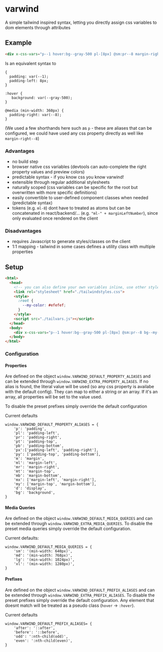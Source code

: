 # varwind

A simple tailwind inspired syntax, letting you directly assign css variables to dom elements through attributes

## Example
```html
<div x-css-vars="p--1 hover:bg--gray-500 pl-[8px] @sm:pr--8 margin-right--4">...</div>
```

Is an equivalent syntax to

```
{
  padding: var(--1);
  padding-left: 8px;
}

:hover {
   background: var(--gray-500);
}

@media (min-width: 360px) {
  padding-right: var(--8);
}
```

(We used a few shorthands here such as `p` - these are aliases that can be configured, we could have used any css property directly as well like `margin-right--8`)

### Advantages
- no build step
- browser native css variables (devtools can auto-complete the right property values and preview colors)
- predictable syntax - if you know css you know varwind!
- extensible through regular additional stylesheets
- naturally scoped (css variables can be specific for the root but overwritten with more specific definitions)
- easily convertible to user-defined component classes when needed (predictable syntax)
- tokens (e.g. `ml-8`) dont have to treated as atoms but can be concatenated in react/backend/... (e.g. `"ml-" + marginLeftNumber`), since only evaluated once rendered on the client

### Disadvantages
- requires Javascript to generate styles/classes on the client
- 1:1 mapping - tailwind in some cases defines a utility class with multiple properties

## Setup
```html
<html>
  <head>
    <!-- you can also define your own variables inline, use other stylesheets defining css variables or combine multiple options -->
    <link rel="stylesheet" href="./tailwindstyles.css">
    <style>
      :root {
        --my-color: #efefef;
      }
    </style>
    <script src="./tailvars.js"></script>
  </head>
  <body>
    <div x-css-vars="p--1 hover:bg--gray-500 pl-[8px] @sm:pr--8 bg--my-color">...</div>
  </body>
</html>
```

### Configuration

#### Properties
Are defined on the object `window.VARWIND_DEFAULT_PROPERTY_ALIASES` and can be extended through `window.VARWIND_EXTRA_PROPERTY_ALIASES`.
If no alias is found, the literal value will be used (so any css property is availabe with the default config).
They can map to either a string or an array. If it's an array, all properties will be set to the value used.

To disable the preset prefixes simply override the default configuration

Current defaults
```
window.VARWIND_DEFAULT_PROPERTY_ALIASES = {
    'p': 'padding',
    'pl': 'padding-left',
    'pr': 'padding-right',
    'pt': 'padding-top',
    'pb': 'padding-bottom',
    'px':['padding-left', 'padding-right'],
    'py': ['padding-top', 'padding-bottom'],
    'm': 'margin',
    'ml': 'margin-left',
    'mr': 'margin-right',
    'mt': 'margin-top',
    'mb': 'margin-bottom',
    'mx': ['margin-left', 'margin-right'],
    'my': ['margin-top', 'margin-bottom'],
    'd': 'display',
    'bg': 'background',
}
```

#### Media Queries

Are defined on the object `window.VARWIND_DEFAULT_MEDIA_QUERIES` and can be extended through `window.VARWIND_EXTRA_MEDIA_QUERIES`.
To disable the preset media queries simply override the default configuration.

Current defaults:
```
window.VARWIND_DEFAULT_MEDIA_QUERIES = {
    'sm': '(min-width: 640px)',
    'md': '(min-width: 768px)',
    'lg': '(min-width: 1024px)',
    'xl': '(min-width: 1280px)',
}
```


#### Prefixes

Are defined on the object `window.VARWIND_DEFAULT_PREFIX_ALIASES` and can be extended through `window.VARWIND_EXTRA_PREFIX_ALIASES`.
To disable the preset prefixes simply override the default configuration. Any element that doesnt match will be treated as a pseudo class (`hover` -> `:hover`).

Current defaults
```
window.VARWIND_DEFAULT_PREFIX_ALIASES= {
    'after': '::after',
    'before': '::before',
    'odd': ':nth-child(odd)',
    'even': ':nth-child(even)',
}
```
